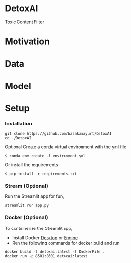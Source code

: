 # DetoxAI
Toxic Content Filter


# Motivation

# Data

# Model

# Setup

### Installation
```
git clone https://github.com/basakanayurt/DetoxAI
cd ./DetoxAI
```

Optional Create a conda virtual environment with the yml file
```
$ conda env create -f environment.yml
```
Or install the requirements
```
$ pip install -r requirements.txt   
```
### Stream (Optional)
Run the Streamlit app for fun,
```
streamlit run app.py
```
### Docker (Optional)
To containerize the Streamlit app,
* Install Docker [Desktop](https://www.docker.com/products/docker-desktop) or [Engine](https://docs.docker.com/engine/)
* Run the following commands for docker build and run
```
docker build -t detoxai:latest -f DockerFile .
docker run -p 8501:8501 detoxai:latest
